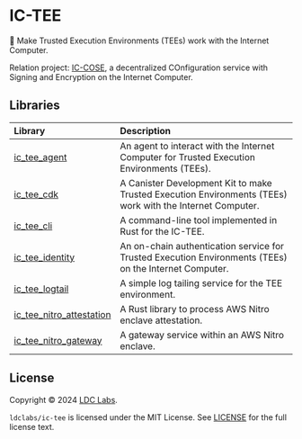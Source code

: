 # IC-TEE
🔐 Make Trusted Execution Environments (TEEs) work with the Internet Computer.

Relation project: [IC-COSE](https://github.com/ldclabs/ic-cose), a decentralized COnfiguration service with Signing and Encryption on the Internet Computer.

## Libraries

| Library                                                                                              | Description                                                                                               |
| :--------------------------------------------------------------------------------------------------- | :-------------------------------------------------------------------------------------------------------- |
| [ic_tee_agent](https://github.com/ldclabs/ic-tee/tree/main/src/ic_tee_agent)                         | An agent to interact with the Internet Computer for Trusted Execution Environments (TEEs).                |
| [ic_tee_cdk](https://github.com/ldclabs/ic-tee/tree/main/src/ic_tee_cdk)                             | A Canister Development Kit to make Trusted Execution Environments (TEEs) work with the Internet Computer. |
| [ic_tee_cli](https://github.com/ldclabs/ic-tee/tree/main/src/ic_tee_cli)                             | A command-line tool implemented in Rust for the IC-TEE.                                                   |
| [ic_tee_identity](https://github.com/ldclabs/ic-tee/tree/main/src/ic_tee_identity)                   | An on-chain authentication service for Trusted Execution Environments (TEEs) on the Internet Computer.    |
| [ic_tee_logtail](https://github.com/ldclabs/ic-tee/tree/main/src/ic_tee_logtail)                     | A simple log tailing service for the TEE environment.                                                     |
| [ic_tee_nitro_attestation](https://github.com/ldclabs/ic-tee/tree/main/src/ic_tee_nitro_attestation) | A Rust library to process AWS Nitro enclave attestation.                                                  |
| [ic_tee_nitro_gateway](https://github.com/ldclabs/ic-tee/tree/main/src/ic_tee_nitro_gateway)         | A gateway service within an AWS Nitro enclave.                                                            |


## License
Copyright © 2024 [LDC Labs](https://github.com/ldclabs).

`ldclabs/ic-tee` is licensed under the MIT License. See [LICENSE](./LICENSE-MIT) for the full license text.